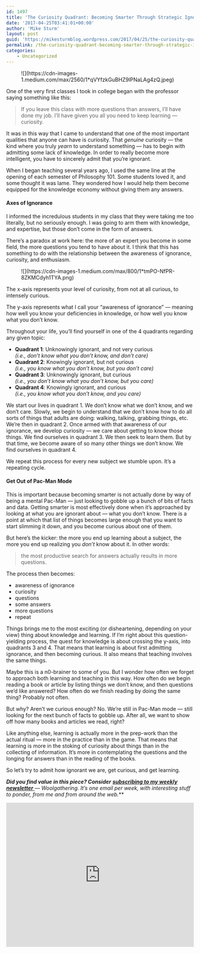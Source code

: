 ```yaml
---
id: 1497
title: 'The Curiosity Quadrant: Becoming Smarter Through Strategic Ignorance'
date: '2017-04-25T03:41:01+00:00'
author: 'Mike Sturm'
layout: post
guid: 'https://mikesturmblog.wordpress.com/2017/04/25/the-curiosity-quadrant-becoming-smarter-through-strategic-ignorance/'
permalink: /the-curiosity-quadrant-becoming-smarter-through-strategic-ignorance/
categories:
    - Uncategorized
---
```


<figure>![](https://cdn-images-1.medium.com/max/2560/1*qVYfzkGuBHZ9lPNaLAg4zQ.jpeg)</figure>One of the very first classes I took in college began with the professor saying something like this:

> If you leave this class with more questions than answers, I’ll have done my job. I’ll have given you all you need to keep learning — curiosity.

It was in this way that I came to understand that one of the most important qualities that anyone can have is curiosity. That *genuine* curiosity — the kind where you truly *yearn* to understand something — has to begin with admitting some lack of knowledge. In order to really become more intelligent, you have to sincerely admit that you’re ignorant.

When I began teaching several years ago, I used the same line at the opening of each semester of Philosophy 101. Some students loved it, and some thought it was lame. They wondered how I would help them become equipped for the knowledge economy without giving them any answers.

#### Axes of Ignorance

I informed the incredulous students in my class that they were taking me too literally, but no seriously enough. I was going to arm them with knowledge, and expertise, but those don’t come in the form of answers.

There’s a paradox at work here: the more of an expert you become in some field, the more questions you tend to have about it. I think that this has something to do with the relationship between the awareness of ignorance, curiosity, and enthusiasm.

<figure>![](https://cdn-images-1.medium.com/max/800/1*tmPO-NfPR-8ZKMCdyh1TYA.png)</figure>The x-axis represents your level of curiosity, from not at all curious, to intensely curious.

The y-axis represents what I call your “awareness of ignorance” — meaning how well you know your deficiencies in knowledge, or how well you know what you don’t know.

Throughout your life, you’ll find yourself in one of the 4 quadrants regarding any given topic:

- **Quadrant 1**: Unknowingly ignorant, and not very curious   
    *(i.e., don’t know what you don’t know, and don’t care)*
- **Quadrant 2**: Knowingly ignorant, but not curious   
    *(i.e., you know what you don’t know, but you don’t care)*
- **Quadrant 3**: Unknowingly ignorant, but curious   
    *(i.e., you don’t know what you don’t know, but you care)*
- **Quadrant 4**: Knowingly ignorant, and curious   
    *(i.e., you know what you don’t know, and you care)*

We start our lives in quadrant 1. We don’t know what we don’t know, and we don’t care. Slowly, we begin to understand that we don’t know how to do all sorts of things that adults are doing: walking, talking, grabbing things, etc. We’re then in quadrant 2. Once armed with that awareness of our ignorance, we develop curiosity — we care about getting to know those things. We find ourselves in quadrant 3. We then seek to learn them. But by that time, we become aware of so many other things we don’t know. We find ourselves in quadrant 4.

We repeat this process for every new subject we stumble upon. It’s a repeating cycle.

#### Get Out of Pac-Man Mode

This is important because becoming smarter is not actually done by way of being a mental Pac-Man — just looking to gobble up a bunch of bits of facts and data. Getting smarter is most effectively done when it’s approached by looking at what you are ignorant about — what you don’t know. There is a point at which that list of things becomes large enough that you want to start slimming it down, and you become curious about one of them.

But here’s the kicker: the more you end up learning about a subject, the more you end up realizing you *don’t* know about it. In other words:

> the most productive search for answers actually results in more questions.

The process then becomes:

- awareness of ignorance
- curiosity
- questions
- some answers
- more questions
- repeat

Things brings me to the most exciting (or disheartening, depending on your view) thing about knowledge and learning. If I’m right about this question-yielding process, the quest for knowledge is about crossing the y-axis, into quadrants 3 and 4. That means that learning is about first admitting ignorance, and then becoming curious. It also means that teaching involves the same things.

Maybe this is a n0-brainer to some of you. But I wonder how often we forget to approach both learning and teaching in this way. How often do we begin reading a book or article by listing things we don’t know, and then questions we’d like answered? How often do we finish reading by doing the same thing? Probably not often.

But why? Aren’t we curious enough? No. We’re still in Pac-Man mode — still looking for the next bunch of facts to gobble up. After all, we want to show off how many books and articles we read, right?

Like anything else, learning is actually more in the prep-work than the actual ritual — more in the practice than in the game. That means that learning is more in the stoking of curiosity about things than in the collecting of information. It’s more in contemplating the questions and the longing for answers than in the reading of the books.

So let’s try to admit how ignorant we are, get curious, and get learning.

***Did you find value in this piece? Consider*** [***subscribing to my weekly newsletter*** ](http://tinyletter.com/mike_sturm)***—* Woolgathering*. It’s one email per week, with interesting stuff to ponder, from me and from around the web.***

<iframe class="wp-embedded-content" data-secret="IIlPHjbir2" frameborder="0" height="386" loading="lazy" sandbox="allow-scripts" scrolling="no" security="restricted" src="https://upscri.be/f/61f5e9?as_embed=true#?secret=IIlPHjbir2" title="Subscribe to Woolgathering" width="100%"></iframe>